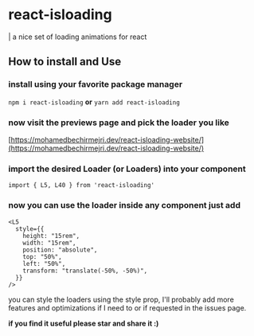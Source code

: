 # react-isloading

| a nice set of loading animations for react

## How to install and Use

### install using your favorite package manager

`npm i react-isloading`
**or**
`yarn add react-isloading`

### now visit the previews page and pick the loader you like

[https://mohamedbechirmejri.dev/react-isloading-website/](https://mohamedbechirmejri.dev/react-isloading-website/)

### import the desired Loader (or Loaders) into your component

`import { L5, L40 } from 'react-isloading'`

### now you can use the loader inside any component just add

```
<L5
  style={{
    height: "15rem",
    width: "15rem",
    position: "absolute",
    top: "50%",
    left: "50%",
    transform: "translate(-50%, -50%)",
  }}
/>
```

you can style the loaders using the style prop, I'll probably add more features and optimizations if I need to or if requested in the issues page.

**if you find it useful please star and share it :)**
